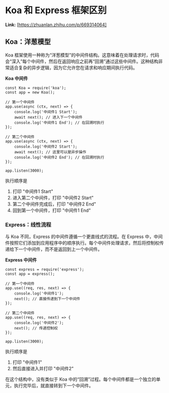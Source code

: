 # Koa 和 Express 框架区别



 **Link:** [https://zhuanlan.zhihu.com/p/669314064]

## Koa：洋葱模型  

Koa 框架使用一种称为“洋葱模型”的中间件结构。这意味着在处理请求时，代码会“深入”每个中间件，然后在返回响应之前再“回溯”通过这些中间件。这种结构非常适合复杂的异步逻辑，因为它允许您在请求和响应期间执行代码。

**Koa 中间件**

```
const Koa = require('koa');
const app = new Koa();
​
// 第一个中间件
app.use(async (ctx, next) => {
    console.log('中间件1 Start');
    await next(); // 进入下一个中间件
    console.log('中间件1 End'); // 在回溯时执行
});
​
// 第二个中间件
app.use(async (ctx, next) => {
    console.log('中间件2 Start');
    await next(); // 这里可以是异步操作
    console.log('中间件2 End'); // 在回溯时执行
});
​
app.listen(3000);

```

执行顺序是

1. 打印 "中间件1 Start"
2. 进入第二个中间件，打印 "中间件2 Start"
3. 第二个中间件完成后，打印 "中间件2 End"
4. 回到第一个中间件，打印 "中间件1 End"

### Express：线性流程  

与 Koa 不同，Express 的中间件遵循一个更直线式的流程。在 Express 中，中间件按照它们添加到应用程序中的顺序执行。每个中间件处理请求，然后将控制权传递给下一个中间件，而不是返回到上一个中间件。

**Express 中间件**

```
const express = require('express');
const app = express();
​
// 第一个中间件
app.use((req, res, next) => {
    console.log('中间件1');
    next(); // 直接传递到下一个中间件
});
​
// 第二个中间件
app.use((req, res, next) => {
    console.log('中间件2');
    next(); // 传递控制权
});
​
app.listen(3000);

```

执行顺序是

1. 打印 "中间件1"
2. 然后直接进入并打印 "中间件2"

在这个结构中，没有类似于 Koa 中的“回溯”过程。每个中间件都是一个独立的单元，执行完毕后，就直接转到下一个中间件。

